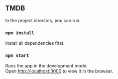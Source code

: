 ## TMDB

In the project directory, you can run:

### `npm install`
Install all dependencies first.

### `npm start`

Runs the app in the development mode.<br>
Open [http://localhost:3000](http://localhost:3000) to view it in the browser.
